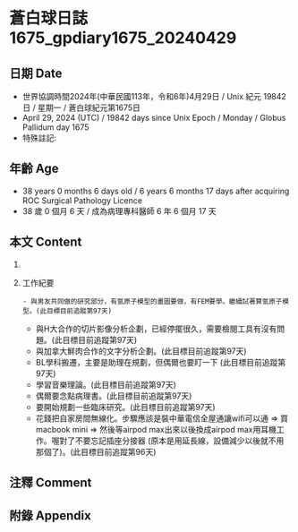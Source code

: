 [_metadata_:encoding]: - "utf-8"
[_metadata_:language]: - "zh-Hant-TW"
[_metadata_:fileformat]: - "markdown"
[_metadata_:MIME_type]: - "text/plain"
[_metadata_:markdown_version]: - "commonmark version 0.30"
[_metadata_:markdown_spec]: - "https://spec.commonmark.org/0.30/"

# 蒼白球日誌1675_gpdiary1675_20240429 #

## 日期 Date ##

* 世界協調時間2024年(中華民國113年，令和6年)4月29日 / Unix 紀元 19842 日 / 星期一 / 蒼白球紀元第1675日
* April 29, 2024 (UTC) / 19842 days since Unix Epoch / Monday / Globus Pallidum day 1675
* 特殊註記:

## 年齡 Age ##

* 38 years 0 months 6 days old / 6 years 6 months 17 days after acquiring ROC Surgical Pathology Licence
* 38 歲 0 個月 6 天 / 成為病理專科醫師 6 年 6 個月 17 天

## 本文 Content ##

1. 

    
2. 工作紀要

       - 與男友共同做的研究部分，有氫原子模型的畫圖要做，有FEM要學。繼續試著算氫原子模型。(此目標目前追蹤第97天)
   - 與H大合作的切片影像分析企劃，已經停擺很久，需要檢閱工具有沒有問題。(此目標目前追蹤第97天)
   - 與加拿大鮮肉合作的文字分析企劃。(此目標目前追蹤第97天)
   - BL學科搬遷，主要是助理在規劃，但偶爾也要盯一下 (此目標目前追蹤第97天)
   - 學習音樂理論。(此目標目前追蹤第97天)
   - 偶爾要念點病理書。(此目標目前追蹤第97天)
   - 要開始規劃一些臨床研究。(此目標目前追蹤第97天)
   - 花錢把自家房間無線化。步驟應該是裝中華電信全屋通讓wifi可以通 => 買macbook mini => 然後等airpod max出來以後換成airpod max用耳機工作。喔對了不要忘記插座分接器 (原本是用延長線，設備減少以後就不用那個了)。(此目標目前追蹤第96天)


## 注釋 Comment ##


## 附錄 Appendix ##


